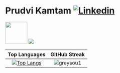 # Prudvi Kamtam [![Linkedin](https://img.shields.io/badge/-LinkedIn-blue?style=flat&logo=Linkedin&logoColor=white)](https://www.linkedin.com/in/prudv1/)

<!-- 
<h1>Prudvi Kamtam <a href="https://www.linkedin.com/in/prudv1/"><img src="https://img.shields.io/badge/-LinkedIn-blue?style=flat&logo=Linkedin&logoColor=white" alt="LinkedIn"></a><div style="display: flex; justify-content: flex-end;", align="right"><img src="https://media1.tenor.com/images/2eada1bbeb4ed4182079cf00070324a2/tenor.gif?itemid=13903117" width="50px"><img src="https://komarev.com/ghpvc/?username=greysou1&label=+visitor+no." alt="visitor counter"></div></h1>
-->

<img src="https://media1.tenor.com/images/2eada1bbeb4ed4182079cf00070324a2/tenor.gif?itemid=13903117"  width="70px"> ![](https://komarev.com/ghpvc/?username=greysou1&label=+visitor+no.)


| Top Languages | GitHub Streak |
|:-------------:|:-------------:|
| [![Top Langs](https://github-readme-stats.vercel.app/api/top-langs/?username=greysou1&theme=highcontrast&layout=compact)](https://github.com/anuraghazra/github-readme-stats) | <img align="center" src="https://github-readme-streak-stats.herokuapp.com/?user=greysou1&theme=highcontrast" alt="greysou1" /> |

